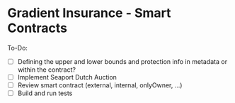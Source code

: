 # Gradient Insurance - Smart Contracts

To-Do:
- [ ] Defining the upper and lower bounds and protection info in metadata or within the contract?
- [ ] Implement Seaport Dutch Auction
- [ ] Review smart contract (external, internal, onlyOwner, ...)
- [ ] Build and run tests
